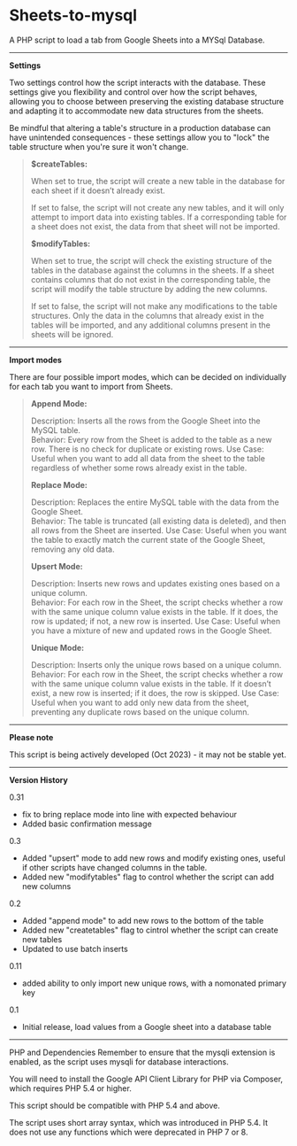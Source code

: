 # Sheets-to-mysql
A PHP script to load a tab from Google Sheets into a MYSql Database. 
<hr>
<strong>Settings</strong>

Two settings control how the script interacts with the database. These settings give you flexibility and control over how the script behaves, allowing you to choose between preserving the existing database structure and adapting it to accommodate new data structures from the sheets. 

Be mindful that altering a table's structure in a production database can have unintended consequences - these settings allow you to "lock" the table structure when you're sure it won't change.

<blockquote>

<strong>$createTables:</strong>

When set to true, the script will create a new table in the database for each sheet if it doesn’t already exist.

If set to false, the script will not create any new tables, and it will only attempt to import data into existing tables. If a corresponding table for a sheet does not exist, the data from that sheet will not be imported.


<strong>$modifyTables:</strong>

When set to true, the script will check the existing structure of the tables in the database against the columns in the sheets. If a sheet contains columns that do not exist in the corresponding table, the script will modify the table structure by adding the new columns.

If set to false, the script will not make any modifications to the table structures. Only the data in the columns that already exist in the tables will be imported, and any additional columns present in the sheets will be ignored.

</blockquote>

<hr>
<strong>Import modes</strong>

There are four possible import modes, which can be decided on individually for each tab you want to import from Sheets.

<blockquote>

**Append Mode:**

Description: Inserts all the rows from the Google Sheet into the MySQL table.
<br>Behavior: Every row from the Sheet is added to the table as a new row. There is no check for duplicate or existing rows.
Use Case: Useful when you want to add all data from the sheet to the table regardless of whether some rows already exist in the table.

**Replace Mode:**

Description: Replaces the entire MySQL table with the data from the Google Sheet.
<br>Behavior: The table is truncated (all existing data is deleted), and then all rows from the Sheet are inserted.
Use Case: Useful when you want the table to exactly match the current state of the Google Sheet, removing any old data.

**Upsert Mode:**

Description: Inserts new rows and updates existing ones based on a unique column.
<br>Behavior: For each row in the Sheet, the script checks whether a row with the same unique column value exists in the table. If it does, the row is updated; if not, a new row is inserted.
Use Case: Useful when you have a mixture of new and updated rows in the Google Sheet.

**Unique Mode:**

Description: Inserts only the unique rows based on a unique column.
<br>Behavior: For each row in the Sheet, the script checks whether a row with the same unique column value exists in the table. If it doesn’t exist, a new row is inserted; if it does, the row is skipped.
Use Case: Useful when you want to add only new data from the sheet, preventing any duplicate rows based on the unique column.

</blockquote>

<hr>

**Please note**

This script is being actively developed (Oct 2023) - it may not be stable yet.

<hr>
<strong>Version History</strong>

0.31
* fix to bring replace mode into line with expected behaviour
* Added basic confirmation message

0.3
* Added "upsert" mode to add new rows and modify existing ones, useful if other scripts have changed columns in the table.
* Added new "modifytables" flag to control whether the script can add new columns

0.2
* Added "append mode" to add new rows to the bottom of the table
* Added new "createtables" flag to cintrol whether the script can create new tables
* Updated to use batch inserts

0.11
* added ability to only import new unique rows, with a nomonated primary key

0.1
* Initial release, load values from a Google sheet into a database table

<hr>
PHP and Dependencies
Remember to ensure that the mysqli extension is enabled, as the script uses mysqli for database interactions. 

You will need to install the Google API Client Library for PHP via Composer, which requires PHP 5.4 or higher.

This script should be compatible with PHP 5.4 and above. 

The script uses short array syntax, which was introduced in PHP 5.4. It does not use any functions which were deprecated in PHP 7 or 8. 

